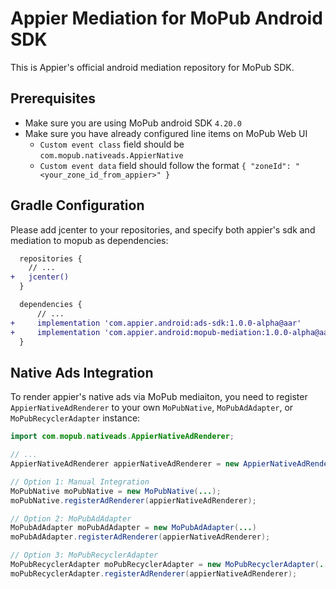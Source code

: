 # Appier Mediation for MoPub Android SDK

This is Appier's official android mediation repository for MoPub SDK.

## Prerequisites

- Make sure you are using MoPub android SDK `4.20.0`
- Make sure you have already configured line items on MoPub Web UI
	- `Custom event class` field should be `com.mopub.nativeads.AppierNative`
	- `Custom event data` field should follow the format `{ "zoneId": "<your_zone_id_from_appier>" }`

## Gradle Configuration

Please add jcenter to your repositories, and specify both appier's sdk and mediation to mopub as dependencies:

``` diff
  repositories {
    // ...
+   jcenter()
  }

  dependencies {
      // ...
+     implementation 'com.appier.android:ads-sdk:1.0.0-alpha@aar'
+     implementation 'com.appier.android:mopub-mediation:1.0.0-alpha@aar'
  }
```

## Native Ads Integration

To render appier's native ads via MoPub mediaiton, you need to register `AppierNativeAdRenderer` to your own `MoPubNative`, `MoPubAdAdapter`, or `MoPubRecyclerAdapter` instance:

``` java
import com.mopub.nativeads.AppierNativeAdRenderer;

// ...
AppierNativeAdRenderer appierNativeAdRenderer = new AppierNativeAdRenderer(viewBinder);

// Option 1: Manual Integration
MoPubNative moPubNative = new MoPubNative(...);
moPubNative.registerAdRenderer(appierNativeAdRenderer);

// Option 2: MoPubAdAdapter
MoPubAdAdapter moPubAdAdapter = new MoPubAdAdapter(...)
moPubAdAdapter.registerAdRenderer(appierNativeAdRenderer);

// Option 3: MoPubRecyclerAdapter
MoPubRecyclerAdapter moPubRecyclerAdapter = new MoPubRecyclerAdapter(...);
moPubRecyclerAdapter.registerAdRenderer(appierNativeAdRenderer);
```
